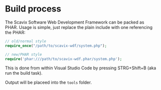 Build process
=============

The Scavix Software Web Development Framework can be packed as PHAR.
Usage is simple, just replace the plain include with one referencing the PHAR:
```php
// old/normal style
require_once("/path/to/scavix-wdf/system.php");

// new/PHAR style
require('phar:///path/to/scavix-wdf.phar/system.php');
```

This is done from within Visual Studio Code by pressing STRG+Shift+B (aka run the build task).

Output will be placeed into the `tools` folder.